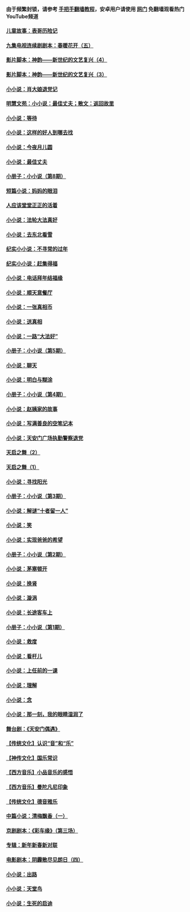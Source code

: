 #### 由于频繁封锁，请参考 [手把手翻墙教程](https://github.com/gfw-breaker/guides/wiki/)，安卓用户请使用 [网门](https://github.com/gfw-breaker/nogfw/blob/master/dl.md?t=06180801) 免翻墙观看热门YouTube频道 

#### [儿童故事：表哥历险记](../pages/328/383535.md?t=06180801) 

#### [九集电视连续剧剧本：春暖花开（五）](../pages/328/275919.md?t=06180801) 

#### [影片脚本：神韵——新世纪的文艺复兴（4）](../pages/328/266089.md?t=06180801) 

#### [影片脚本：神韵——新世纪的文艺复兴（3）](../pages/328/266087.md?t=06180801) 

#### [小小说：肖大娘退党记](../pages/328/239807.md?t=06180801) 

#### [明慧文苑：小小说：最佳丈夫；散文：返回故里](../pages/328/3439.md?t=06180801) 

#### [小小说：等待](../pages/328/223927.md?t=06180801) 

#### [小小说：这样的好人到哪去找](../pages/328/209396.md?t=06180801) 

#### [小小说：今夜月儿圆](../pages/328/193588.md?t=06180801) 

#### [小小说：最佳丈夫](../pages/328/190938.md?t=06180801) 

#### [小册子：小小说（第8期）](../pages/328/188202.md?t=06180801) 

#### [短篇小说：妈妈的眼泪](../pages/328/187712.md?t=06180801) 

#### [人应该堂堂正正的活着](../pages/328/182430.md?t=06180801) 

#### [小小说：法轮大法真好](../pages/328/174669.md?t=06180801) 

#### [小小说：去东北看雪](../pages/328/173882.md?t=06180801) 

#### [纪实小小说：不寻常的过年](../pages/328/173187.md?t=06180801) 

#### [纪实小小说：赶集得福](../pages/328/172652.md?t=06180801) 

#### [小小说：电话拜年结福缘](../pages/328/172533.md?t=06180801) 

#### [小小说：顺天意餐厅](../pages/328/170182.md?t=06180801) 

#### [小小说：一张真相币](../pages/328/169410.md?t=06180801) 

#### [小小说：送真相](../pages/328/166713.md?t=06180801) 

#### [小小说：一路“大法好”](../pages/328/162016.md?t=06180801) 

#### [小册子：小小说（第5期）](../pages/328/161131.md?t=06180801) 

#### [小小说：聊天](../pages/328/159640.md?t=06180801) 

#### [小小说：明白与糊涂](../pages/328/158101.md?t=06180801) 

#### [小册子：小小说（第4期）](../pages/328/158006.md?t=06180801) 

#### [小小说：赵姨家的故事](../pages/328/157843.md?t=06180801) 

#### [小小说：写满善良的空笔记本](../pages/328/157382.md?t=06180801) 

#### [小小说：天安门广场执勤警察退党](../pages/328/156982.md?t=06180801) 

#### [天启之舞（2）](../pages/328/153440.md?t=06180801) 

#### [天启之舞（1）](../pages/328/153439.md?t=06180801) 

#### [小小说：寻找阳光](../pages/328/153065.md?t=06180801) 

#### [小册子：小小说（第3期）](../pages/328/151715.md?t=06180801) 

#### [小小说：解谜“十者留一人”](../pages/328/148967.md?t=06180801) 

#### [小小说：笑](../pages/328/148905.md?t=06180801) 

#### [小小说：实现爸爸的希望](../pages/328/148096.md?t=06180801) 

#### [小册子：小小说（第2期）](../pages/328/147214.md?t=06180801) 

#### [小小说：茅塞顿开](../pages/328/147030.md?t=06180801) 

#### [小小说：换肾](../pages/328/146770.md?t=06180801) 

#### [小小说：漩涡](../pages/328/146683.md?t=06180801) 

#### [小小说：长途客车上](../pages/328/145076.md?t=06180801) 

#### [小册子：小小说（第1期）](../pages/328/143963.md?t=06180801) 

#### [小小说：救度](../pages/328/143927.md?t=06180801) 

#### [小小说：看杆儿](../pages/328/142137.md?t=06180801) 

#### [小小说：上任前的一课](../pages/328/140808.md?t=06180801) 

#### [小小说：理解](../pages/328/140476.md?t=06180801) 

#### [小小说：念](../pages/328/139513.md?t=06180801) 

#### [小小说：那一刻，我的眼睛湿润了](../pages/328/138476.md?t=06180801) 

#### [舞台剧：《天安门偶遇》](../pages/328/117155.md?t=06180801) 

#### [【传统文化】认识“音”和“乐”](../pages/328/108667.md?t=06180801) 

#### [【神传文化】国乐常识](../pages/328/104225.md?t=06180801) 

#### [【西方音乐】小品音乐的感悟](../pages/328/102924.md?t=06180801) 

#### [【西方音乐】曼陀凡尼印象](../pages/328/102922.md?t=06180801) 

#### [【传统文化】德音雅乐](../pages/328/102923.md?t=06180801) 

#### [中篇小说：清梅飘香（一）](../pages/328/101058.md?t=06180801) 

#### [京剧剧本：《彩车缘》（第三场）](../pages/328/96434.md?t=06180801) 

#### [专辑：新年新春新对联](../pages/328/94991.md?t=06180801) 

#### [电影剧本：阴霾散尽见朗日（四）](../pages/328/87081.md?t=06180801) 

#### [小小说：出路](../pages/328/84848.md?t=06180801) 

#### [小小说：天堂鸟](../pages/328/83084.md?t=06180801) 

#### [小小说：生死的启迪](../pages/328/70977.md?t=06180801) 

